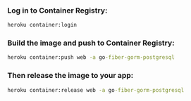 ### Log in to Container Registry:
```cmd
heroku container:login
```

### Build the image and push to Container Registry:
```cmd
heroku container:push web -a go-fiber-gorm-postgresql
```

### Then release the image to your app:
```cmd
heroku container:release web -a go-fiber-gorm-postgresql
```



